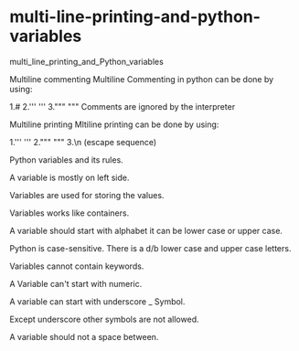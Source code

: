 # multi-line-printing-and-python-variables
multi_line_printing_and_Python_variables

Multiline commenting
Multiline Commenting in python can be done by using:

1.#
2.''' '''
3.""" """
Comments are ignored by the interpreter

Multiline printing
Mltiline printing can be done by using:

1.''' '''
2.""" """
3.\n (escape sequence)

Python variables and its rules.

A variable is mostly on left side.

Variables are used for storing the values.

Variables works like containers.

A variable should start with alphabet it can be lower case or upper case.

Python is case-sensitive. There is a d/b lower case and upper case letters.

Variables cannot contain keywords.

A Variable can't start with numeric.

A variable can start with underscore _ Symbol.

Except underscore other symbols are not allowed.

A variable should not a space between.
